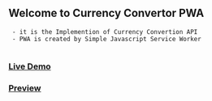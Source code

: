 ## Welcome to Currency Convertor PWA
```
 - it is the Implemention of Currency Convertion API
 - PWA is created by Simple Javascript Service Worker
 
```
### [Live Demo](https://prashikdewtale10.github.io/Currency_Convertor_PWA/)

### [Preview](https://github.com/prashikdewtale10/Currency_Convertor_PWA/blob/main/currency_convertor_app.jpg)
